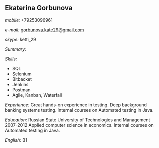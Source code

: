 ## Ekaterina Gorbunova
_mobile:_ +79253096961

_e-mail:_ gorbunova.kate29@gmail.com

_skype:_ ketti_29

_Summary:_ 


_Skills:_

* SQL
* Selenium
* Bitbacket
* Jenkins
* Postman
* Agile, Kanban, Waterfall

_Experience:_ Great hands-on experience in testing. Deep background banking systems testing. Internal courses on Automated testing in Java.

_Education:_ Russian State University of Technologies and Management 2007-2012 Applied computer science in economics. Internal courses on Automated testing in Java.

_English:_ B1
